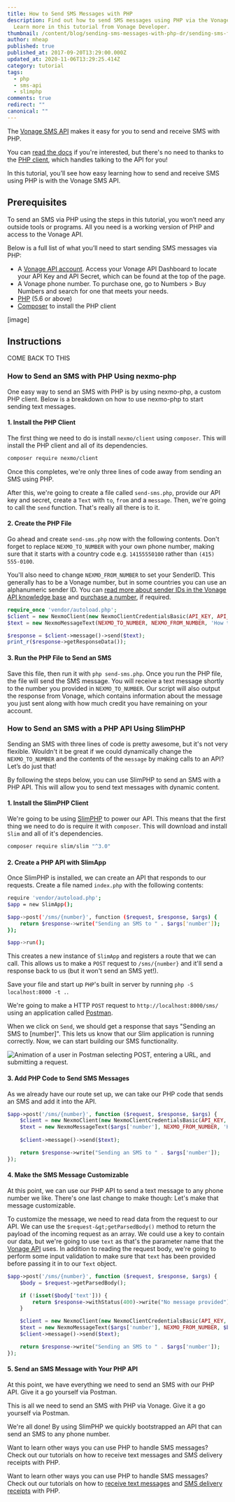 ```yaml
---
title: How to Send SMS Messages with PHP
description: Find out how to send SMS messages using PHP via the Vonage API.
  Learn more in this tutorial from Vonage Developer.
thumbnail: /content/blog/sending-sms-messages-with-php-dr/sending-sms-featured.png
author: mheap
published: true
published_at: 2017-09-20T13:29:00.000Z
updated_at: 2020-11-06T13:29:25.414Z
category: tutorial
tags:
  - php
  - sms-api
  - slimphp
comments: true
redirect: ""
canonical: ""
---
```

The [Vonage SMS API](https://developer.vonage.com/en/messaging/sms/overview) makes it easy for you to send and receive SMS with PHP.

You can [read the docs](https://developer.vonage.com/en/api/sms) if you're interested, but there's no need to thanks to the [PHP client](https://github.com/Nexmo/nexmo-php), which handles talking to the API for you!

In this tutorial, you’ll see how easy learning how to send and receive SMS using PHP is with the Vonage SMS API.

## Prerequisites

To send an SMS via PHP using the steps in this tutorial, you won’t need any outside tools or programs. All you need is a working version of PHP and access to the Vonage API.

Below is a full list of what you’ll need to start sending SMS messages via PHP:

* A [Vonage API account](https://developer.vonage.com/sign-up). Access your Vonage API Dashboard to locate your API Key and API Secret, which can be found at the top of the page.
* A Vonage phone number. To purchase one, go to Numbers > Buy Numbers and search for one that meets your needs.
* [PHP](https://www.php.net/downloads) (5.6 or above)
* [Composer](https://getcomposer.org/) to install the PHP client

[image]

<sign-up number></sign-up>

## Instructions

COME BACK TO THIS

### How to Send an SMS with PHP Using nexmo-php

One easy way to send an SMS with PHP is by using nexmo-php, a custom PHP client. Below is a breakdown on how to use nexmo-php to start sending text messages.

#### 1. Install the PHP Client

The first thing we need to do is install `nexmo/client` using `composer`. This will install the PHP client and all of its dependencies.

```bash
composer require nexmo/client
```

Once this completes, we're only three lines of code away from sending an SMS using PHP.

After this, we're going to create a file called `send-sms.php`, provide our API key and secret, create a `Text` with `to`, `from` and a `message`. Then, we're going to call the `send` function. That's really all there is to it.

#### 2. Create the PHP File

Go ahead and create `send-sms.php` now with the following contents. Don't forget to replace `NEXMO_TO_NUMBER` with your own phone number, making sure that it starts with a country code e.g. `14155550100` rather than `(415) 555-0100`. 

You'll also need to change `NEXMO_FROM_NUMBER` to set your SenderID. This generally has to be a Vonage number, but in some countries you can use an alphanumeric sender ID. You can [read more about sender IDs in the Vonage API knowledge base](https://help.nexmo.com/hc/en-us/articles/204014573-Can-I-Change-the-Sender-ID-for-Nexmo-Outbound-SMS-) and [purchase a number](https://dashboard.nexmo.com/buy-numbers), if required.

```php
require_once 'vendor/autoload.php'; 
$client = new NexmoClient(new NexmoClientCredentialsBasic(API_KEY, API_SECRET)); 
$text = new NexmoMessageText(NEXMO_TO_NUMBER, NEXMO_FROM_NUMBER, 'How to send an SMS with PHP'); 

$response = $client->message()->send($text);
print_r($response->getResponseData());
```

#### 3. Run the PHP File to Send an SMS

Save this file, then run it with `php send-sms.php`. Once you run the PHP file, the file will send the SMS message.  You will receive a text message shortly to the number you provided in `NEXMO_TO_NUMBER`. Our script will also output the response from Vonage, which contains information about the message you just sent along with how much credit you have remaining on your account.

### How to Send an SMS with a PHP API Using SlimPHP

Sending an SMS with three lines of code is pretty awesome, but it's not very flexible. Wouldn't it be great if we could dynamically change the `NEXMO_TO_NUMBER` and the contents of the `message` by making calls to an API? Let’s do just that! 

By following the steps below, you can use SlimPHP to send an SMS with a PHP API. This will allow you to send text messages with dynamic content.

#### 1. Install the SlimPHP Client

We're going to be using [SlimPHP](https://www.slimframework.com/) to power our API. This means that the first thing we need to do is require it with `composer`. This will download and install `Slim` and all of it's dependencies.

```bash
composer require slim/slim "^3.0"
```

#### 2. Create a PHP API with SlimApp

Once SlimPHP is installed, we can create an API that responds to our requests. Create a file named `index.php` with the following contents:

```bash
require 'vendor/autoload.php'; 
$app = new SlimApp(); 

$app->post('/sms/{number}', function ($request, $response, $args) {
    return $response->write("Sending an SMS to " . $args['number']);
});

$app->run();
```

This creates a new instance of `SlimApp` and registers a route that we can call. This allows us to make a `POST` request to `/sms/{number}` and it'll send a response back to us (but it won't send an SMS yet!). 

Save your file and start up `PHP`'s built in server by running `php -S localhost:8000 -t .`.

We're going to make a HTTP `POST` request to `http://localhost:8000/sms/` using an application called [Postman](https://www.getpostman.com/).

When we click on `Send`, we should get a response that says "Sending an SMS to \[number]". This lets us know that our Slim application is running correctly. Now, we can start building our SMS functionality.

![Animation of a user in Postman selecting POST, entering  a URL, and submitting a request.](/content/blog/sending-sms-messages-with-php-dr/send-sms-postman.gif)

#### 3. Add PHP Code to Send SMS Messages

As we already have our route set up, we can take our PHP code that sends an SMS and add it into the API.

```php
$app->post('/sms/{number}', function ($request, $response, $args) {
    $client = new NexmoClient(new NexmoClientCredentialsBasic(API_KEY, API_SECRET));
    $text = new NexmoMessageText($args['number'], NEXMO_FROM_NUMBER, 'How to send an SMS with PHP');
    
    $client->message()->send($text);

    return $response->write("Sending an SMS to " . $args['number']);
});
```

#### 4. Make the SMS Message Customizable

At this point, we can use our PHP API to send a text message to any phone number we like. There's one last change to make though: Let's make that message customizable.

To customize the message, we need to read data from the request to our API. We can use the `$request-&gt;getParsedBody()` method to return the payload of the incoming request as an array. We could use a key to contain our data, but we're going to use `text` as that's the parameter name that the [Vonage API](https://developer.nexmo.com/api/sms) uses. In addition to reading the request body, we're going to perform some input validation to make sure that `text` has been provided before passing it in to our `Text` object.

```php
$app->post('/sms/{number}', function ($request, $response, $args) {
    $body = $request->getParsedBody();

    if (!isset($body['text'])) {
        return $response->withStatus(400)->write("No message provided");
    }

    $client = new NexmoClient(new NexmoClientCredentialsBasic(API_KEY, API_SECRET));
    $text = new NexmoMessageText($args['number'], NEXMO_FROM_NUMBER, $body['text']);
    $client->message()->send($text);

    return $response->write("Sending an SMS to " . $args['number']);
});
```

#### 5. Send an SMS Message with Your PHP API
At this point, we have everything we need to send an SMS with our PHP API. Give it a go yourself via Postman.

This is all we need to send an SMS with PHP via Vonage. Give it a go yourself via Postman.

We're all done! By using SlimPHP we quickly bootstrapped an API that can send an SMS to any phone number.

Want to learn other ways you can use PHP to handle SMS messages? Check out our tutorials on how to receive text messages and SMS delivery receipts with PHP.

Want to learn other ways you can use PHP to handle SMS messages? Check out our tutorials on how to [receive text messages](https://developer.vonage.com/en/blog/receiving-an-sms-with-php-dr) and [SMS delivery receipts](https://developer.vonage.com/en/blog/receiving-sms-delivery-receipts-with-php-dr) with PHP.

<script type="text/javascript" async src="https://platform.twitter.com/widgets.js"></script>

<script>
window.addEventListener('load', function() {
  var codeEls = document.querySelectorAll('code');
  [].forEach.call(codeEls, function(el) {
    el.setAttribute('style', 'font: normal 10pt Consolas, Monaco, monospace; color: #a31515;');
  });
});
</script>